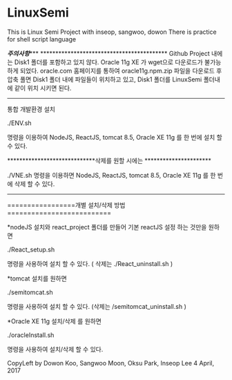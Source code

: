 # LinuxSemi
 This is Linux Semi Project with inseop, sangwoo, dowon 
 There is practice for shell script language

***주의사항******    ******************************************
Github Project 내에는 Disk1 폴더를 포함하고 있지 않다. 
Oracle 11g XE 가 wget으로 다운로드가 불가능하게 되었다. oracle.com 홈페이지를 통하여 
oracle11g.npm.zip 파일을 다운로드 후 압축 풀면 Disk1 폴더 내에 파일들이 위치하고 있고, Disk1 폴더를 LinuxSemi 폴더내에 같이 위치 시키면 된다.
***************************************************************


통합 개발환경 설치 

./ENV.sh

명령을 이용하여 NodeJS, ReactJS, tomcat 8.5, Oracle XE 11g 를 한 번에 설치 할 수 있다.


*****************************삭제를 원할 시에는 **********************

./VNE.sh
명령을 이용하면 NodeJS, ReactJS, tomcat 8.5, Oracle XE 11g 를 한 번에 삭제 할 수 있다.

**********************************************************************




=================개별 설치/삭제  방법==========================
  

*nodeJS 설치와 react_project 폴더를 만들어 기본 reactJS 설정 하는 것만을 원하면

./React_setup.sh

명령을 사용하여 설치 할 수 있다. ( 삭제는 ./React_uninstall.sh )


*tomcat 설치를 원하면 

./semitomcat.sh

명령을 사용하여 설치 할 수 있다. (삭제는 /semitomcat_uninstall.sh )


*Oracle XE 11g 설치/삭제 를 원하면

./oracleInstall.sh

명령을 사용하여 설치/삭제 할 수 있다.



CopyLeft by Dowon Koo, Sangwoo Moon, Oksu Park, Inseop Lee  4 April, 2017
